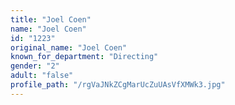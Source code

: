 ```yaml
---
title: "Joel Coen"
name: "Joel Coen"
id: "1223"
original_name: "Joel Coen"
known_for_department: "Directing"
gender: "2"
adult: "false"
profile_path: "/rgVaJNkZCgMarUcZuUAsVfXMWk3.jpg"
---
```

